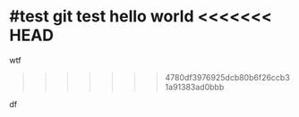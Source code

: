 #test
git test
hello
world
<<<<<<< HEAD
=======
wtf
>>>>>>> 4780df3976925dcb80b6f26ccb31a91383ad0bbb

df
